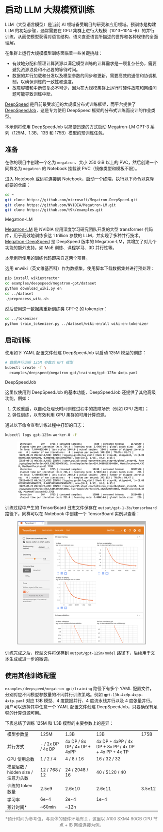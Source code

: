 # 启动 LLM 大规模预训练

LLM（大型语言模型）是当前 AI 领域备受瞩目的研究和应用领域。预训练是构建 LLM 的初始步骤，通常需要在 GPU 集群上进行大规模（10^3~10^4 卡）的并行训练，从而使模型获得对语言结构、语义直至语言所描述的世界和各种规律的全面理解。

在集群上运行大规模模型训练面临着一些关键挑战：

* 有效地分配和管理计算资源以满足模型训练的计算需求是一项复杂任务，需要避免资源浪费和不必要的等待时间。
* 数据的并行加载和分发以及模型参数的同步和更新，需要高效的通信和协调机制，以确保训练的一致性和速度。
* 故障容错和中断恢复必不可少，因为在大规模集群上运行时硬件故障和网络问题可能导致训练中断。

<a target="_blank" rel="noopener noreferrer" href="https://github.com/microsoft/DeepSpeed">DeepSpeed</a> 是目前最受欢迎的大规模分布式训练框架，而平台提供了 [DeepSpeedJob](../modules/jobs/deepspeedjob.md)，这是专为使用 DeepSpeed 框架的分布式训练而设计的作业类型。

本示例将使用 DeepSpeedJob 以简便迅速的方式启动 Megatron-LM GPT-3 系列（125M、1.3B、13B 和 175B）模型的预训练任务。

## 准备

在你的项目中创建一个名为 `megatron`、大小 250 GiB 以上的 PVC，然后创建一个同样名为 `megatron` 的 Notebook 挂载该 PVC（镜像类型和模板不限）。

进入 Notebook 或远程连接到 Notebook，启动一个终端，执行以下命令以克隆必要的仓库：

```bash
cd ~
git clone https://github.com/microsoft/Megatron-DeepSpeed.git
git clone https://github.com/NVIDIA/Megatron-LM.git
git clone https://github.com/t9k/examples.git
```

<aside class="note info">
<div class="title">Megatron-LM</div>

<a target="_blank" rel="noopener noreferrer" href="https://github.com/NVIDIA/Megatron-LM">Megatron-LM</a> 是 NVIDIA 应用深度学习研究团队开发的大型 transformer 代码库，用于高效地训练多达 1 trillion 参数的 LLM，并实现了多种并行技术。<a target="_blank" rel="noopener noreferrer" href="https://github.com/microsoft/Megatron-DeepSpeed">Megatron-DeepSpeed</a> 是 DeepSpeed 版本的 Megatron-LM，其增加了对几个功能的额外支持，如 MoE 训练、课程学习、3D 并行性等。

本示例所使用的训练代码即来自这两个项目。

</aside>

选用 enwiki（英文维基百科）作为数据集，使用脚本下载数据集并进行预处理：

```bash
pip install wikiextractor
cd examples/deepspeed/megatron-gpt/dataset
python download_wiki.py en
cd ../dataset
./preprocess_wiki.sh
```

然后使用这一数据集重新训练类 GPT-2 的 tokenzier：

```bash
cd ../tokenizer
python train_tokenizer.py ../dataset/wiki-en/all wiki-en-tokenizer
```

## 启动训练

使用如下 YAML 配置文件创建 DeepSpeedJob 以启动 125M 模型的训练：

```bash
# 数据并行训练 125M 参数的 GPT 模型
kubectl create -f \
  examples/deepspeed/megatron-gpt/training/gpt-125m-4xdp.yaml
```

<aside class="note info">
<div class="title">DeepSpeedJob</div>

这里仅使用到 DeepSpeedJob 的基本功能，DeepSpeedJob 还提供了其他高级功能，例如：

1. 失败重启，以自动处理长时间训练过程中的故障场景（例如 GPU 故障）；
2. 弹性训练，以有效利用 GPU 集群的可用计算资源。

</aside>

通过以下命令查看训练过程中打印的日志：

```bash
kubectl logs gpt-125m-worker-0 -f
```

<figure class="screenshot">
  <img alt="log" src="../assets/examples/start-llm-large-scale-pretraining/log.png" />
</figure>

训练过程中产生的 TensorBoard 日志文件保存在 `output/gpt-1-3b/tensorboard` 路径下，同样可以在 Notebook 中创建一个 TensorBoard 实例以查看：

<figure class="screenshot">
  <img alt="tensorboard" src="../assets/examples/start-llm-large-scale-pretraining/tensorboard.png" />
</figure>

训练完成之后，模型文件将保存到 `output/gpt-125m/model` 路径下，后续用于文本生成或进一步的微调。

## 使用其他训练配置

`examples/deepspeed/megatron-gpt/training` 路径下有多个 YAML 配置文件，分别对应不同模型参数量的不同并行训练策略。例如 `gpt-13b-4xdp-4xpp-4xtp.yaml` 对应 13B 模型、4 度数据并行、4 度流水线并行以及 4 度张量并行。用户可以选择其中任意一个 YAML 配置文件创建 DeepSpeedJob，只要确保有足够的计算资源可用。

下表总结了训练 125M 和 1.3B 模型的主要参数上的差异：

<table>
  <tr>
    <td>模型参数量</td>
    <td>125M</td>
    <td>1.3B</td>
    <td>13B</td>
    <td>175B</td>
  </tr>
  <tr>
    <td>并行方式</td>
    <td>- / 2x DP / 4x DP</td>
    <td>4x DP / 8x DP / 4x DP + 4xPP</td>
    <td>4x DP + 4xPP / 4x DP + 8x PP / 4x DP + 4x PP + 4x TP</td>
    <td></td>
  </tr>
  <tr>
    <td>GPU 使用总数</td>
    <td>1 / 2 / 4</td>
    <td>4 / 8 / 16</td>
    <td>16 / 32 / 32</td>
    <td></td>
  </tr>
  <tr>
    <td>模型层数 / hidden size / 注意力头数</td>
    <td>12 / 768 / 12</td>
    <td>24 / 2048 / 16</td>
    <td>40 / 5120 / 40</td>
    <td></td>
  </tr>
  <tr>
    <td>训练的 token 数量</td>
    <td>2.5e9</td>
    <td>2.6e10</td>
    <td>2.6e11</td>
    <td>3.5e12</td>
  </tr>
  <tr>
    <td>学习率</td>
    <td>6e-4</td>
    <td>2e-4</td>
    <td>1e-4</td>
    <td></td>
  </tr>
  <tr>
    <td>预计时间*</td>
    <td>~60min</td>
    <td>~12h</td>
    <td></td>
    <td></td>
  </tr>
</table>
<p style="color: gray; text-align: center; font-size: 14px">*预计时间为参考值，与具体的硬件环境有关，这里以 A100 SXM4 80GB GPU 节点 + IB 网络连接为例。</p>
